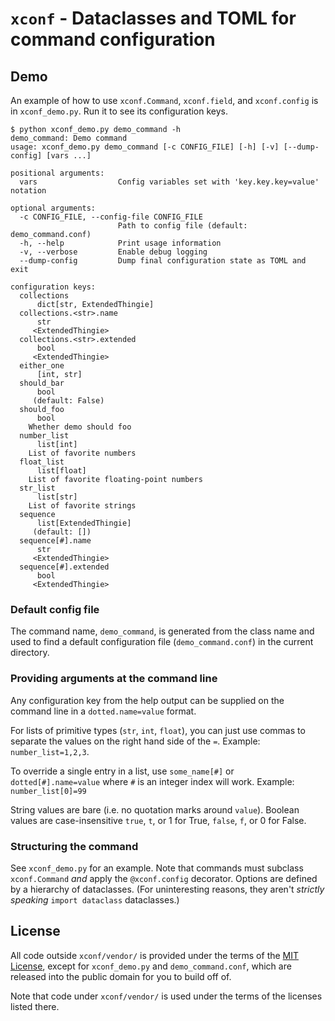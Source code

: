 # `xconf` - Dataclasses and TOML for command configuration

## Demo

An example of how to use `xconf.Command`, `xconf.field`, and `xconf.config` is in `xconf_demo.py`. Run it to see its configuration keys.

```
$ python xconf_demo.py demo_command -h
demo_command: Demo command
usage: xconf_demo.py demo_command [-c CONFIG_FILE] [-h] [-v] [--dump-config] [vars ...]

positional arguments:
  vars                  Config variables set with 'key.key.key=value' notation

optional arguments:
  -c CONFIG_FILE, --config-file CONFIG_FILE
                        Path to config file (default: demo_command.conf)
  -h, --help            Print usage information
  -v, --verbose         Enable debug logging
  --dump-config         Dump final configuration state as TOML and exit

configuration keys:
  collections
      dict[str, ExtendedThingie]
  collections.<str>.name
      str
     <ExtendedThingie>
  collections.<str>.extended
      bool
     <ExtendedThingie>
  either_one
      [int, str]
  should_bar
      bool
     (default: False)
  should_foo
      bool
    Whether demo should foo
  number_list
      list[int]
    List of favorite numbers
  float_list
      list[float]
    List of favorite floating-point numbers
  str_list
      list[str]
    List of favorite strings
  sequence
      list[ExtendedThingie]
     (default: [])
  sequence[#].name
      str
     <ExtendedThingie>
  sequence[#].extended
      bool
     <ExtendedThingie>
```

### Default config file

The command name, `demo_command`, is generated from the class name and used to find a default configuration file (`demo_command.conf`) in the current directory.

### Providing arguments at the command line

Any configuration key from the help output can be supplied on the command line in a `dotted.name=value` format.

For lists of primitive types (`str`, `int`, `float`), you can just use commas to separate the values on the right hand side of the `=`. Example: `number_list=1,2,3`.

To override a single entry in a list, use `some_name[#]` or `dotted[#].name=value` where `#` is an integer index will work. Example: `number_list[0]=99`

String values are bare (i.e. no quotation marks around `value`). Boolean values are case-insensitive `true`, `t`, or 1 for True, `false`, `f`, or 0 for False.

### Structuring the command

See `xconf_demo.py` for an example. Note that commands must subclass `xconf.Command` *and* apply the `@xconf.config` decorator. Options are defined by a hierarchy of dataclasses. (For uninteresting reasons, they aren't *strictly speaking* `import dataclass` dataclasses.)

## License

All code outside `xconf/vendor/` is provided under the terms of the [MIT License](./LICENSE), except for `xconf_demo.py` and `demo_command.conf`, which are released into the public domain for you to build off of.

Note that code under `xconf/vendor/` is used under the terms of the licenses listed there.
